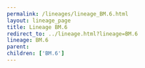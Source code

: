 ```yaml
---
permalink: /lineages/lineage_BM.6.html
layout: lineage_page
title: Lineage BM.6
redirect_to: ../lineage.html?lineage=BM.6
lineage: BM.6
parent: 
children: ['BM.6']
---
```

